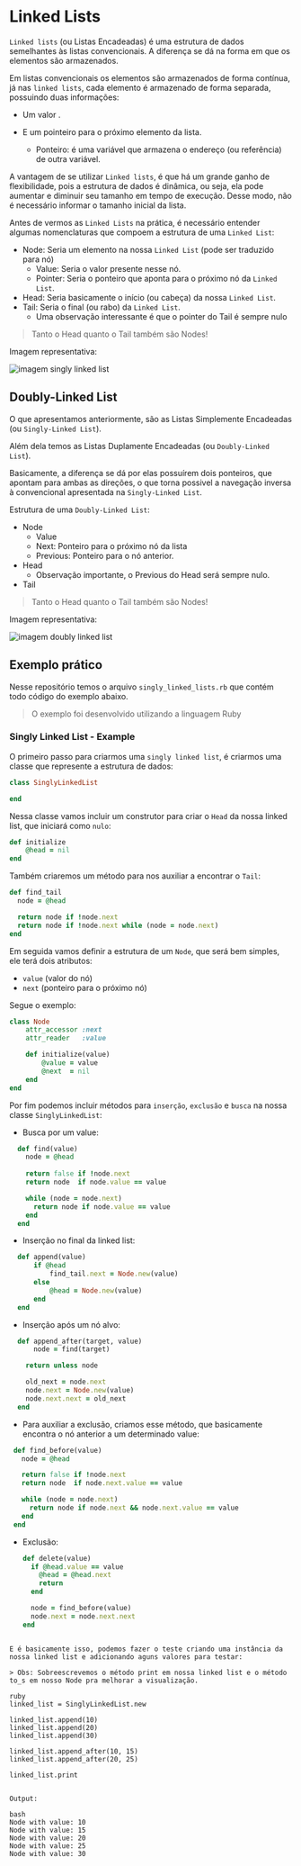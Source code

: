 # Linked Lists

`Linked lists` (ou Listas Encadeadas) é uma estrutura de dados semelhantes às listas convencionais. A diferença se dá na forma em que os elementos são armazenados.

Em listas convencionais os elementos são armazenados de forma contínua, já nas `linked lists`, cada elemento é armazenado de forma separada, possuindo duas informações:

- Um valor .
- E um pointeiro para o próximo elemento da lista.

    - Ponteiro: é uma variável que armazena o endereço (ou referência) de outra variável.

A vantagem de se utilizar `Linked lists`, é que há um grande ganho de flexibilidade, pois a estrutura de dados é dinâmica, ou seja, ela pode aumentar e diminuir seu tamanho em tempo de execução. Desse modo, não é necessário informar o tamanho inicial da lista.

Antes de vermos as `Linked Lists` na prática, é necessário entender algumas nomenclaturas que compoem a estrutura de uma `Linked List`:

- Node: Seria um elemento na nossa `Linked List` (pode ser traduzido para nó)
    - Value: Seria o valor presente nesse nó.
    - Pointer: Seria o ponteiro que aponta para o próximo nó da `Linked List`.
- Head: Seria basicamente o início (ou cabeça) da nossa `Linked List`.
- Tail: Seria o final (ou rabo) da `Linked List`.
    - Uma observação interessante é que o pointer do Tail é sempre nulo

> Tanto o Head quanto o Tail também são Nodes!

Imagem representativa:

![imagem singly linked list](https://hackernoon.com/images/471bw32gl.jpg)

## Doubly-Linked List

O que apresentamos anteriormente, são as Listas Simplemente Encadeadas (ou `Singly-Linked List`).

Além dela temos as Listas Duplamente Encadeadas (ou `Doubly-Linked List`).

Basicamente, a diferença se dá por elas possuírem dois ponteiros, que apontam para ambas as direções, o que torna possivel a navegação inversa à convencional apresentada na `Singly-Linked List`.

Estrutura de uma `Doubly-Linked List`:

- Node
    - Value
    - Next: Ponteiro para o próximo nó da lista
    - Previous: Ponteiro para o nó anterior.
- Head
    - Observação importante, o Previous do Head será sempre nulo.
- Tail

> Tanto o Head quanto o Tail também são Nodes!

Imagem representativa:

![imagem doubly linked list](https://media.geeksforgeeks.org/wp-content/cdn-uploads/gq/2014/03/DLL1.png)


## Exemplo prático
Nesse repositório temos o arquivo ``singly_linked_lists.rb`` que contém todo código do exemplo abaixo.

> O exemplo foi desenvolvido utilizando a linguagem Ruby
### Singly Linked List - Example

O primeiro passo para criarmos uma `singly linked list`, é criarmos uma classe que represente a estrutura de dados:

```ruby
class SinglyLinkedList

end
```

Nessa classe vamos incluir um construtor para criar o `Head` da nossa linked list, que iniciará como `nulo`:

```ruby
def initialize
    @head = nil
end
```

Também criaremos um método para nos auxiliar a encontrar o `Tail`:

```ruby
def find_tail
  node = @head

  return node if !node.next
  return node if !node.next while (node = node.next)
end
```

Em seguida vamos definir a estrutura de um `Node`, que será bem simples, ele terá dois atributos: 
- `value` (valor do nó) 
- `next` (ponteiro para o próximo nó)

Segue o exemplo:

```ruby
class Node
    attr_accessor :next
    attr_reader   :value

    def initialize(value)
        @value = value
        @next  = nil
    end
end
```

Por fim podemos incluir métodos para `inserção`, `exclusão` e `busca` na nossa classe `SinglyLinkedList`:

- Busca por um value:

```ruby
  def find(value)
    node = @head
    
    return false if !node.next
    return node  if node.value == value

    while (node = node.next)
      return node if node.value == value
    end
  end
 ``` 

- Inserção no final da linked list:

```ruby
  def append(value)
      if @head
          find_tail.next = Node.new(value)
      else
          @head = Node.new(value)
      end
  end
 ```  
- Inserção após um nó alvo:
```ruby
  def append_after(target, value)
      node = find(target)

    return unless node

    old_next = node.next
    node.next = Node.new(value)
    node.next.next = old_next
  end
  ```

- Para auxiliar a exclusão, criamos esse método, que basicamente encontra o nó anterior a um determinado value:

 ```ruby
  def find_before(value)
    node = @head

    return false if !node.next
    return node  if node.next.value == value

    while (node = node.next)
      return node if node.next && node.next.value == value
    end
  end
```  

- Exclusão:

  ```ruby
  def delete(value)
    if @head.value == value
      @head = @head.next
      return
    end

    node = find_before(value)
    node.next = node.next.next
  end
```

E é basicamente isso, podemos fazer o teste criando uma instância da nossa linked list e adicionando aguns valores para testar:

> Obs: Sobreescrevemos o método print em nossa linked list e o método to_s em nosso Node pra melhorar a visualização.

ruby
linked_list = SinglyLinkedList.new

linked_list.append(10)
linked_list.append(20)
linked_list.append(30)

linked_list.append_after(10, 15)
linked_list.append_after(20, 25)

linked_list.print


Output:

bash
Node with value: 10
Node with value: 15
Node with value: 20
Node with value: 25
Node with value: 30